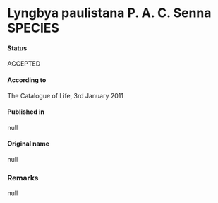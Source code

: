 Lyngbya paulistana P. A. C. Senna SPECIES
=======

#### Status
ACCEPTED

#### According to
The Catalogue of Life, 3rd January 2011

#### Published in
null

#### Original name
null

### Remarks
null